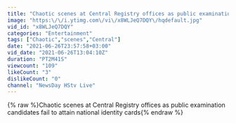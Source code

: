 ```yaml
---
title: "Chaotic scenes at Central Registry offices as public examination candidates fail to attain ID's"
image: "https:\/\/i.ytimg.com\/vi\/x8WLJeQ7DQY\/hqdefault.jpg"
vid_id: "x8WLJeQ7DQY"
categories: "Entertainment"
tags: ["Chaotic","scenes","Central"]
date: "2021-06-26T23:57:58+03:00"
vid_date: "2021-06-26T13:04:10Z"
duration: "PT2M41S"
viewcount: "109"
likeCount: "3"
dislikeCount: "0"
channel: "NewsDay HStv Live"
---
```

{% raw %}Chaotic scenes at Central Registry offices as public examination candidates fail to attain national identity cards{% endraw %}
